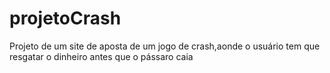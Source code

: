 # projetoCrash
Projeto de um site de aposta de um jogo de crash,aonde o usuário tem que resgatar o dinheiro antes que o pássaro caia
